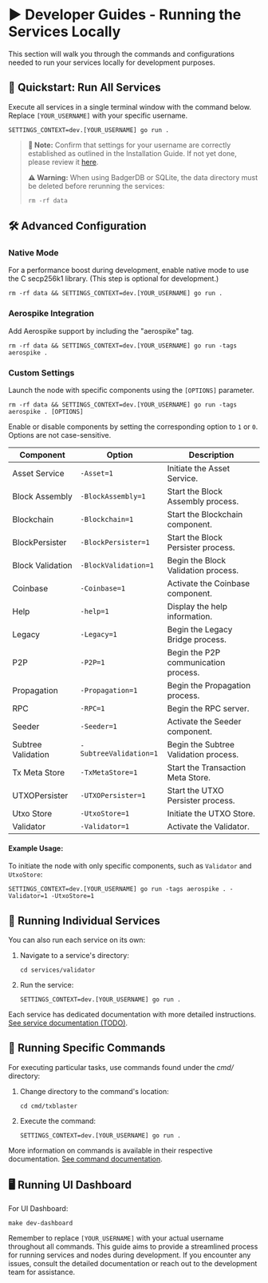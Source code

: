 # ▶️ Developer Guides - Running the Services Locally

This section will walk you through the commands and configurations needed to run your services locally for development purposes.

## 🚀 Quickstart: Run All Services

Execute all services in a single terminal window with the command below. Replace `[YOUR_USERNAME]` with your specific username.

```shell
SETTINGS_CONTEXT=dev.[YOUR_USERNAME] go run .
```

> **📝 Note:** Confirm that settings for your username are correctly established as outlined in the Installation Guide. If not yet done, please review it [here](./developerSetup.md).
>
> **⚠️ Warning:** When using BadgerDB or SQLite, the data directory must be deleted before rerunning the services:
>
> ```shell
> rm -rf data
> ```

## 🛠 Advanced Configuration

### Native Mode

For a performance boost during development, enable native mode to use the C secp256k1 library. (This step is optional for development.)

```shell
rm -rf data && SETTINGS_CONTEXT=dev.[YOUR_USERNAME] go run .
```

### Aerospike Integration

Add Aerospike support by including the "aerospike" tag.

```shell
rm -rf data && SETTINGS_CONTEXT=dev.[YOUR_USERNAME] go run -tags aerospike .
```

### Custom Settings

Launch the node with specific components using the `[OPTIONS]` parameter.

```shell
rm -rf data && SETTINGS_CONTEXT=dev.[YOUR_USERNAME] go run -tags aerospike . [OPTIONS]
```

Enable or disable components by setting the corresponding option to `1` or `0`. Options are not case-sensitive.


| Component          | Option                 | Description                           |
|--------------------|------------------------|---------------------------------------|
| Asset Service      | `-Asset=1`             | Initiate the Asset Service.           |
| Block Assembly     | `-BlockAssembly=1`     | Start the Block Assembly process.     |
| Blockchain         | `-Blockchain=1`        | Start the Blockchain component.       |
| BlockPersister     | `-BlockPersister=1`    | Start the Block Persister process.    |
| Block Validation   | `-BlockValidation=1`   | Begin the Block Validation process.   |
| Coinbase           | `-Coinbase=1`          | Activate the Coinbase component.      |
| Help               | `-help=1`              | Display the help information.         |
| Legacy             | `-Legacy=1`            | Begin the Legacy Bridge process.      |
| P2P                | `-P2P=1`               | Begin the P2P communication process.  |
| Propagation        | `-Propagation=1`       | Begin the Propagation process.        |
| RPC                | `-RPC=1`               | Begin the RPC server.                 |
| Seeder             | `-Seeder=1`            | Activate the Seeder component.        |
| Subtree Validation | `-SubtreeValidation=1` | Begin the Subtree Validation process. |
| Tx Meta Store      | `-TxMetaStore=1`       | Start the Transaction Meta Store.     |
| UTXOPersister      | `-UTXOPersister=1`     | Start the UTXO Persister process.     |
| Utxo Store         | `-UtxoStore=1`         | Initiate the UTXO Store.              |
| Validator          | `-Validator=1`         | Activate the Validator.               |




#### Example Usage:

To initiate the node with only specific components, such as `Validator` and `UtxoStore`:

  ```shell
  SETTINGS_CONTEXT=dev.[YOUR_USERNAME] go run -tags aerospike . -Validator=1 -UtxoStore=1
  ```

## 🔧 Running Individual Services

You can also run each service on its own:

1. Navigate to a service's directory:
   ```shell
   cd services/validator
   ```
2. Run the service:
   ```shell
   SETTINGS_CONTEXT=dev.[YOUR_USERNAME] go run .
   ```

Each service has dedicated documentation with more detailed instructions. [See service documentation (TODO)](#service-documentation-link).

## 📜 Running Specific Commands

For executing particular tasks, use commands found under the _cmd/_ directory:

1. Change directory to the command's location:
   ```shell
   cd cmd/txblaster
   ```
2. Execute the command:
   ```shell
   SETTINGS_CONTEXT=dev.[YOUR_USERNAME] go run .
   ```

More information on commands is available in their respective documentation. [See command documentation](#command-documentation-link).

## 🖥 Running UI Dashboard

For UI Dashboard:

```shell
make dev-dashboard
```

Remember to replace `[YOUR_USERNAME]` with your actual username throughout all commands. This guide aims to provide a streamlined process for running services and nodes during development. If you encounter any issues, consult the detailed documentation or reach out to the development team for assistance.
